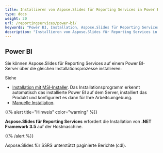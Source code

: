 ```yaml
---
title: Installieren von Aspose.Slides für Reporting Services in Power BI
type: docs
weight: 20
url: /reportingservices/power-bi/
keywords: "Power BI, Installation, Aspose.Slides für Reporting Services in Power BI"
description: "Installieren von Aspose.Slides für Reporting Services in Power BI"
---
```


## **Power BI**
Sie können Aspose.Slides für Reporting Services auf einem Power BI-Server über die gleichen Installationsprozesse installieren:

Siehe 

* [Installation mit MSI-Installer](https://docs.aspose.com/slides/reportingservices/install-with-msi-installer/#installation). Das Installationsprogramm erkennt automatisch das installierte Power BI auf dem Server, installiert das Produkt und konfiguriert es dann für Ihre Arbeitsumgebung. 
* [Manuelle Installation](https://docs.aspose.com/slides/reportingservices/install-manually/).

{{% alert title="Hinweis" color="warning" %}} 

**Aspose.Slides für Reporting Services** erfordert die Installation von **.NET Framework 3.5** auf der Hostmaschine. 

{{% /alert %}}

Aspose.Slides für SSRS unterstützt paginierte Berichte (cdl).